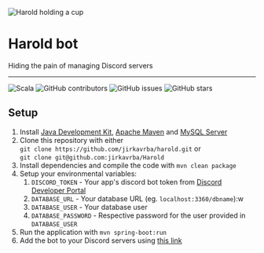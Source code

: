 ![Harold holding a cup](https://imgur.com/e3ZZpq5.png)

# Harold bot
Hiding the pain of managing Discord servers

---
![Scala](https://img.shields.io/badge/Written%20in-Scala-DC322F?style=for-the-badge&logo=scala)
![GitHub contributors](https://img.shields.io/github/contributors/jirkavrba/harold?style=for-the-badge&color=green)
![GitHub issues](https://img.shields.io/github/issues/jirkavrba/harold?style=for-the-badge&color=green)
![GitHub stars](https://img.shields.io/github/stars/jirkavrba/harold?style=for-the-badge&color=green)

## Setup

1. Install 
[Java Development Kit](https://openjdk.java.net/install/),
[Apache Maven](https://maven.apache.org/install.html) and 
[MySQL Server](https://dev.mysql.com/doc/mysql-installation-excerpt/8.0/en/)
1. Clone this repository with either \
`git clone https://github.com/jirkavrba/harold.git` or \
`git clone git@github.com:jirkavrba/Harold`
1. Install dependencies and compile the code with `mvn clean package`
1. Setup your environmental variables:
    1. `DISCORD_TOKEN` - Your app's discord bot token from [Discord Developer Portal](https://discord.com/developers)
    1. `DATABASE_URL` - Your database URL (eg. `localhost:3360/dbname`):w
    1. `DATABASE_USER` - Your database user
    1. `DATABASE_PASSWORD` - Respective password for the user provided in `DATABASE_USER`
    <!-- More variables will need to be setup probably -->
1. Run the application with `mvn spring-boot:run`
1. Add the bot to your Discord servers using [this link](https://discord.com/api/oauth2/authorize?client_id=716026411554439208&permissions=8&scope=bot)